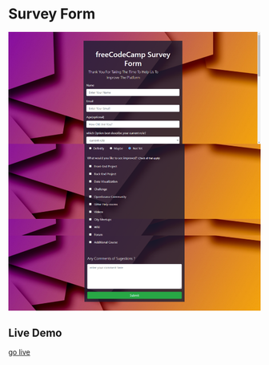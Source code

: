 # Survey Form

![Technical-Documentation](images/Live_demo.png)
## Live Demo
[go live](https://https://samiullah119.github.io/Servey_Form)
